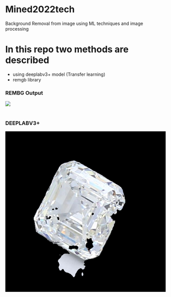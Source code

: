 # Mined2022tech
Background Removal from image using ML techniques and image processing

# In this repo two methods are described
- using deeplabv3+ model (Transfer learning)
- remgb library 

 <p>
    <h3>REMBG Output</h3>
    <img src='data/training.png'>
    <br>
    <br>
    <h3>DEEPLABV3+</h3>
    <img src='Test_Output/3365299889_028.png'>
</p>	
